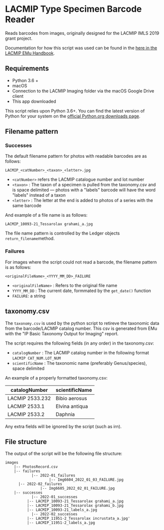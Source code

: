 # LACMIP Type Specimen Barcode Reader
Reads barcodes from images, originally designed for the LACMIP IMLS 2019 grant project.

Documentation for how this script was used can be found in the [here in the LACMIP EMu Handbook](https://lacmip.github.io/emu/documentation/imaging/).

## Requirements

- Python 3.6 + 
- macOS
- Connection to the LACMIP Imaging folder via the macOS Google Drive client
- This app downloaded

This script relies upon Python 3.6+. You can find the latest version of Python for your system on the [official Python.org downloads page](https://www.python.org/downloads/). 

## Filename pattern

### Successes

The default filename pattern for photos with readable barcodes are as follows: 

```
LACMIP_<catNumber>_<taxon>_<letter>.jpg
```

- `<catNumber>` refers the LACMIP catalogue number and lot number
- `<taxon>` : The taxon of a specimen is pulled from the taxonomy.csv and is space delimited — photos with a "labels" barcode will have the word "labels" instead of a taxon
- `<letter>` : The letter at the end is added to photos of a series with the same barcode

And example of a file name is as follows:

```
LACMIP_10093-21_Tessarolax grahami_a.jpg
```

The file name pattern is controlled by the Ledger objects `return_filename`method. 

### Failures

For images where the script could not read a barcode, the filename pattern is as follows:

```
<originalFileName>_<YYYY_MM_DD>_FAILURE
```

- `<originalFileName>` : Refers to the original file name 
- `YYYY_MM_DD` : The current date, formmated by the `get_date()` function
- `FAILURE`: a string

## taxonomy.csv

The `taxonomy.csv`  is used by the python script to retireve the taxonomic data from the barcode/LACMIP catalog number. This csv is generated from EMu with the "IP Basic Taxonomy Output for Imaging" report. 

The script requires the following fields (in any order) in the taxonomy.csv: 

- `catalogNumber` : The LACMIP catalog number in the following format `LACMIP CAT_NUM.LOT_NUM`
- `scientificName` : The taxonomic name (preferably Genus/species), space delimited

An example of a properly formatted taxonomy.csv:

| catalogNumber   | scientificName |
| --------------- | -------------- |
| LACMIP 2533.232 | Bibio aerosus  |
| LACMIP 2533.1   | Elvina antiqua |
| LACMIP 2533.2   | Daphnia        |

Any extra fields will be ignored by the script (such as irn).

## File structure

The output of the script will be the following file structure:

```
images
	|-- PhotosRecord.csv
	|-- failures
			|-- 2022-01_failures
					|-- Img6604_2022_01_03_FAILURE.jpg
      |-- 2022-02_failures
    			|-- Img6605_2022_02_01_FAILURE.jpg
	|-- successes
			|-- 2022-01_successes
          |-- LACMIP_10093-21_Tessarolax grahami_a.jpg
          |-- LACMIP_10093-21_Tessarolax grahami_b.jpg
          |-- LACMIP_10093-21_labels_a.jpg
 			|-- 2022-02_successes
          |-- LACMIP_11951-2_Tessarolax incrustata_a.jpg'
          |-- LACMIP_11951-2_labels_a.jpg
```

  

